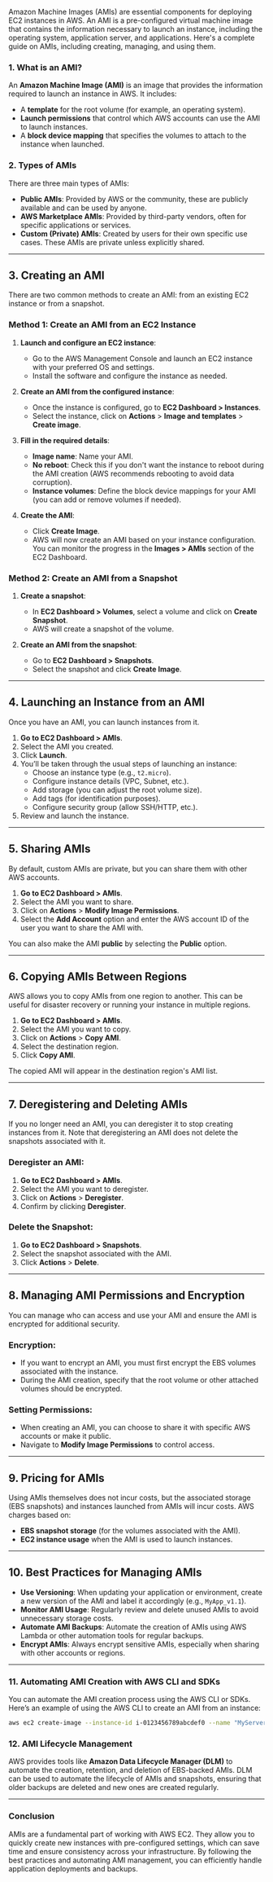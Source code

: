 Amazon Machine Images (AMIs) are essential components for deploying EC2 instances in AWS. An AMI is a pre-configured virtual machine image that contains the information necessary to launch an instance, including the operating system, application server, and applications. Here's a complete guide on AMIs, including creating, managing, and using them.

### **1. What is an AMI?**

An **Amazon Machine Image (AMI)** is an image that provides the information required to launch an instance in AWS. It includes:
- A **template** for the root volume (for example, an operating system).
- **Launch permissions** that control which AWS accounts can use the AMI to launch instances.
- A **block device mapping** that specifies the volumes to attach to the instance when launched.

### **2. Types of AMIs**
There are three main types of AMIs:
- **Public AMIs**: Provided by AWS or the community, these are publicly available and can be used by anyone.
- **AWS Marketplace AMIs**: Provided by third-party vendors, often for specific applications or services.
- **Custom (Private) AMIs**: Created by users for their own specific use cases. These AMIs are private unless explicitly shared.

---

## **3. Creating an AMI**

There are two common methods to create an AMI: from an existing EC2 instance or from a snapshot.

### **Method 1: Create an AMI from an EC2 Instance**

1. **Launch and configure an EC2 instance**:
   - Go to the AWS Management Console and launch an EC2 instance with your preferred OS and settings.
   - Install the software and configure the instance as needed.

2. **Create an AMI from the configured instance**:
   - Once the instance is configured, go to **EC2 Dashboard > Instances**.
   - Select the instance, click on **Actions** > **Image and templates** > **Create image**.

3. **Fill in the required details**:
   - **Image name**: Name your AMI.
   - **No reboot**: Check this if you don't want the instance to reboot during the AMI creation (AWS recommends rebooting to avoid data corruption).
   - **Instance volumes**: Define the block device mappings for your AMI (you can add or remove volumes if needed).

4. **Create the AMI**:
   - Click **Create Image**.
   - AWS will now create an AMI based on your instance configuration. You can monitor the progress in the **Images > AMIs** section of the EC2 Dashboard.

### **Method 2: Create an AMI from a Snapshot**

1. **Create a snapshot**:
   - In **EC2 Dashboard > Volumes**, select a volume and click on **Create Snapshot**.
   - AWS will create a snapshot of the volume.

2. **Create an AMI from the snapshot**:
   - Go to **EC2 Dashboard > Snapshots**.
   - Select the snapshot and click **Create Image**.

---

## **4. Launching an Instance from an AMI**

Once you have an AMI, you can launch instances from it.

1. **Go to EC2 Dashboard > AMIs**.
2. Select the AMI you created.
3. Click **Launch**.
4. You’ll be taken through the usual steps of launching an instance:
   - Choose an instance type (e.g., `t2.micro`).
   - Configure instance details (VPC, Subnet, etc.).
   - Add storage (you can adjust the root volume size).
   - Add tags (for identification purposes).
   - Configure security group (allow SSH/HTTP, etc.).
5. Review and launch the instance.

---

## **5. Sharing AMIs**

By default, custom AMIs are private, but you can share them with other AWS accounts.

1. **Go to EC2 Dashboard > AMIs**.
2. Select the AMI you want to share.
3. Click on **Actions** > **Modify Image Permissions**.
4. Select the **Add Account** option and enter the AWS account ID of the user you want to share the AMI with.

You can also make the AMI **public** by selecting the **Public** option.

---

## **6. Copying AMIs Between Regions**

AWS allows you to copy AMIs from one region to another. This can be useful for disaster recovery or running your instance in multiple regions.

1. **Go to EC2 Dashboard > AMIs**.
2. Select the AMI you want to copy.
3. Click on **Actions** > **Copy AMI**.
4. Select the destination region.
5. Click **Copy AMI**.

The copied AMI will appear in the destination region's AMI list.

---

## **7. Deregistering and Deleting AMIs**

If you no longer need an AMI, you can deregister it to stop creating instances from it. Note that deregistering an AMI does not delete the snapshots associated with it.

### **Deregister an AMI**:
1. **Go to EC2 Dashboard > AMIs**.
2. Select the AMI you want to deregister.
3. Click on **Actions** > **Deregister**.
4. Confirm by clicking **Deregister**.

### **Delete the Snapshot**:
1. **Go to EC2 Dashboard > Snapshots**.
2. Select the snapshot associated with the AMI.
3. Click **Actions** > **Delete**.

---

## **8. Managing AMI Permissions and Encryption**

You can manage who can access and use your AMI and ensure the AMI is encrypted for additional security.

### **Encryption**:
- If you want to encrypt an AMI, you must first encrypt the EBS volumes associated with the instance. 
- During the AMI creation, specify that the root volume or other attached volumes should be encrypted.

### **Setting Permissions**:
- When creating an AMI, you can choose to share it with specific AWS accounts or make it public.
- Navigate to **Modify Image Permissions** to control access.

---

## **9. Pricing for AMIs**

Using AMIs themselves does not incur costs, but the associated storage (EBS snapshots) and instances launched from AMIs will incur costs. AWS charges based on:
- **EBS snapshot storage** (for the volumes associated with the AMI).
- **EC2 instance usage** when the AMI is used to launch instances.

---

## **10. Best Practices for Managing AMIs**

- **Use Versioning**: When updating your application or environment, create a new version of the AMI and label it accordingly (e.g., `MyApp_v1.1`).
- **Monitor AMI Usage**: Regularly review and delete unused AMIs to avoid unnecessary storage costs.
- **Automate AMI Backups**: Automate the creation of AMIs using AWS Lambda or other automation tools for regular backups.
- **Encrypt AMIs**: Always encrypt sensitive AMIs, especially when sharing with other accounts or regions.
  
---

### **11. Automating AMI Creation with AWS CLI and SDKs**

You can automate the AMI creation process using the AWS CLI or SDKs. Here’s an example of using the AWS CLI to create an AMI from an instance:

```bash
aws ec2 create-image --instance-id i-0123456789abcdef0 --name "MyServerImage" --no-reboot
```

### **12. AMI Lifecycle Management**

AWS provides tools like **Amazon Data Lifecycle Manager (DLM)** to automate the creation, retention, and deletion of EBS-backed AMIs. DLM can be used to automate the lifecycle of AMIs and snapshots, ensuring that older backups are deleted and new ones are created regularly.

---

### **Conclusion**

AMIs are a fundamental part of working with AWS EC2. They allow you to quickly create new instances with pre-configured settings, which can save time and ensure consistency across your infrastructure. By following the best practices and automating AMI management, you can efficiently handle application deployments and backups.